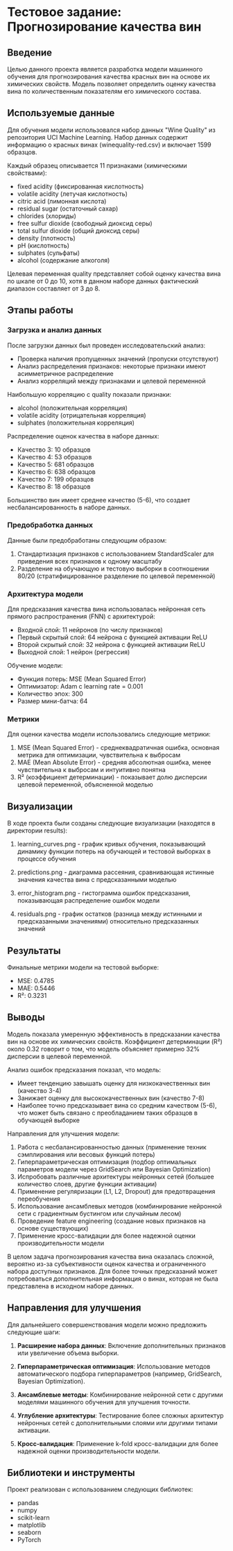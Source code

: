 # Тестовое задание: Прогнозирование качества вин

## Введение

Целью данного проекта является разработка модели машинного обучения для прогнозирования качества красных вин на основе их химических свойств. Модель позволяет определить оценку качества вина по количественным показателям его химического состава.

## Используемые данные

Для обучения модели использовался набор данных "Wine Quality" из репозитория UCI Machine Learning. Набор данных содержит информацию о красных винах (winequality-red.csv) и включает 1599 образцов. 

Каждый образец описывается 11 признаками (химическими свойствами):
- fixed acidity (фиксированная кислотность)
- volatile acidity (летучая кислотность)
- citric acid (лимонная кислота)
- residual sugar (остаточный сахар)
- chlorides (хлориды)
- free sulfur dioxide (свободный диоксид серы)
- total sulfur dioxide (общий диоксид серы)
- density (плотность)
- pH (кислотность)
- sulphates (сульфаты)
- alcohol (содержание алкоголя)

Целевая переменная quality представляет собой оценку качества вина по шкале от 0 до 10, хотя в данном наборе данных фактический диапазон составляет от 3 до 8.

## Этапы работы

### Загрузка и анализ данных

После загрузки данных был проведен исследовательский анализ:
- Проверка наличия пропущенных значений (пропуски отсутствуют)
- Анализ распределения признаков: некоторые признаки имеют асимметричное распределение
- Анализ корреляций между признаками и целевой переменной

Наибольшую корреляцию с quality показали признаки:
- alcohol (положительная корреляция)
- volatile acidity (отрицательная корреляция)
- sulphates (положительная корреляция)

Распределение оценок качества в наборе данных:
- Качество 3: 10 образцов
- Качество 4: 53 образцов
- Качество 5: 681 образцов
- Качество 6: 638 образцов
- Качество 7: 199 образцов
- Качество 8: 18 образцов

Большинство вин имеет среднее качество (5-6), что создает несбалансированность в наборе данных.

### Предобработка данных

Данные были предобработаны следующим образом:
1. Стандартизация признаков с использованием StandardScaler для приведения всех признаков к одному масштабу
2. Разделение на обучающую и тестовую выборки в соотношении 80/20 (стратифицированное разделение по целевой переменной)

### Архитектура модели

Для предсказания качества вина использовалась нейронная сеть прямого распространения (FNN) с архитектурой:
- Входной слой: 11 нейронов (по числу признаков)
- Первый скрытый слой: 64 нейрона с функцией активации ReLU
- Второй скрытый слой: 32 нейрона с функцией активации ReLU
- Выходной слой: 1 нейрон (регрессия)

Обучение модели:
- Функция потерь: MSE (Mean Squared Error)
- Оптимизатор: Adam с learning rate = 0.001
- Количество эпох: 300
- Размер мини-батча: 64

### Метрики

Для оценки качества модели использовались следующие метрики:
1. MSE (Mean Squared Error) - среднеквадратичная ошибка, основная метрика для оптимизации, чувствительна к выбросам
2. MAE (Mean Absolute Error) - средняя абсолютная ошибка, менее чувствительна к выбросам и интуитивно понятна
3. R² (коэффициент детерминации) - показывает долю дисперсии целевой переменной, объясненной моделью

## Визуализации

В ходе проекта были созданы следующие визуализации (находятся в директории results):

1. learning_curves.png - график кривых обучения, показывающий динамику функции потерь на обучающей и тестовой выборках в процессе обучения

2. predictions.png - диаграмма рассеяния, сравнивающая истинные значения качества вина с предсказанными моделью

3. error_histogram.png - гистограмма ошибок предсказания, показывающая распределение ошибок модели

4. residuals.png - график остатков (разница между истинными и предсказанными значениями) относительно предсказанных значений

## Результаты

Финальные метрики модели на тестовой выборке:
- MSE: 0.4785
- MAE: 0.5446
- R²: 0.3231

## Выводы

Модель показала умеренную эффективность в предсказании качества вин на основе их химических свойств. Коэффициент детерминации (R²) около 0.32 говорит о том, что модель объясняет примерно 32% дисперсии в целевой переменной.

Анализ ошибок предсказания показал, что модель:
- Имеет тенденцию завышать оценку для низкокачественных вин (качество 3-4)
- Занижает оценку для высококачественных вин (качество 7-8)
- Наиболее точно предсказывает вина со средним качеством (5-6), что может быть связано с преобладанием таких образцов в обучающей выборке

Направления для улучшения модели:
1. Работа с несбалансированностью данных (применение техник сэмплирования или весовых функций потерь)
2. Гиперпараметрическая оптимизация (подбор оптимальных параметров модели через GridSearch или Bayesian Optimization)
3. Испробовать различные архитектуры нейронных сетей (большее количество слоев, другие функции активации)
4. Применение регуляризации (L1, L2, Dropout) для предотвращения переобучения
5. Использование ансамблевых методов (комбинирование нейронной сети с градиентным бустингом или случайным лесом)
6. Проведение feature engineering (создание новых признаков на основе существующих)
7. Применение кросс-валидации для более надежной оценки производительности модели

В целом задача прогнозирования качества вина оказалась сложной, вероятно из-за субъективности оценок качества и ограниченного набора доступных признаков. Для более точных предсказаний может потребоваться дополнительная информация о винах, которая не была представлена в исходном наборе данных.

## Направления для улучшения

Для дальнейшего совершенствования модели можно предложить следующие шаги:

1. **Расширение набора данных**: Включение дополнительных признаков или увеличение объема выборки.

2. **Гиперпараметрическая оптимизация**: Использование методов автоматического подбора гиперпараметров (например, GridSearch, Bayesian Optimization).

3. **Ансамблевые методы**: Комбинирование нейронной сети с другими моделями машинного обучения для улучшения точности.

4. **Углубление архитектуры**: Тестирование более сложных архитектур нейронных сетей с дополнительными слоями или другими типами активации.

5. **Кросс-валидация**: Применение k-fold кросс-валидации для более надежной оценки производительности модели.

## Библиотеки и инструменты

Проект реализован с использованием следующих библиотек:
- pandas
- numpy
- scikit-learn
- matplotlib
- seaborn
- PyTorch 